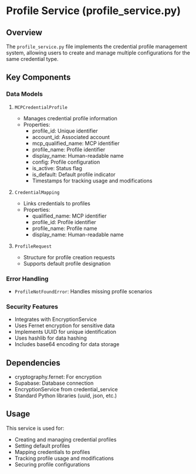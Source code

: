 # Profile Service (profile_service.py)

## Overview
The `profile_service.py` file implements the credential profile management system, allowing users to create and manage multiple configurations for the same credential type.

## Key Components

### Data Models

1. `MCPCredentialProfile`
   - Manages credential profile information
   - Properties:
     - profile_id: Unique identifier
     - account_id: Associated account
     - mcp_qualified_name: MCP identifier
     - profile_name: Profile identifier
     - display_name: Human-readable name
     - config: Profile configuration
     - is_active: Status flag
     - is_default: Default profile indicator
     - Timestamps for tracking usage and modifications

2. `CredentialMapping`
   - Links credentials to profiles
   - Properties:
     - qualified_name: MCP identifier
     - profile_id: Profile identifier
     - profile_name: Profile name
     - display_name: Human-readable name

3. `ProfileRequest`
   - Structure for profile creation requests
   - Supports default profile designation

### Error Handling
- `ProfileNotFoundError`: Handles missing profile scenarios

### Security Features
- Integrates with EncryptionService
- Uses Fernet encryption for sensitive data
- Implements UUID for unique identification
- Uses hashlib for data hashing
- Includes base64 encoding for data storage

## Dependencies
- cryptography.fernet: For encryption
- Supabase: Database connection
- EncryptionService from credential_service
- Standard Python libraries (uuid, json, etc.)

## Usage
This service is used for:
- Creating and managing credential profiles
- Setting default profiles
- Mapping credentials to profiles
- Tracking profile usage and modifications
- Securing profile configurations
